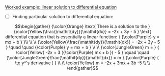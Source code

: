 [Worked example: linear solution to differential equation](https://www.khanacademy.org/math/differential-equations/first-order-differential-equations/differential-equations-intro/v/finding-particular-linear-solution-to-differential-equation)


- [ ] Finding particular solution to differential equation:

```math
\begin{gather}
{\color{Orange} \text{ There is a solution to the } {\color{Yellow}\frac{\mathit{dy}}{\mathit{dx}} = -2x + 3y - 5 } \text{ differential equation that is essentially a linear function: } {\color{Purple} y = mx + b } }\\
\\
\\
{\color{Yellow}\frac{\mathit{dy}}{\mathit{dx}} = -2x + 3y - 5 } \quad \quad {\color{Purple} y = mx + b } \\
\\
{\color{JungleGreen} m = } { \color{Yellow} -2x + 3 ({\color{Purple} mx + b }) - 5 } \quad \quad  {\color{JungleGreen}\frac{\mathit{dy}}{\mathit{dx}} = m } {\color{Purple} ( \to y^'s derivative ) }  \\
\\
\color{Yellow} m = -2x + 3mx + 3b -5 \\
\\

\end{gather}
```


